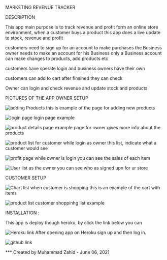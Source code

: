 MARKETING REVENUE TRACKER  

 DESCRIPTION

 This app main purpose is to track revenue and profit form an online store environment,
when a customer buys a product this app does a live update to stock, revenue and profit 

customers need to sign up for an account to make purchases 
the Business owner needs to make an account for his Business
only a Business account can make changes to products, add products etc

customers have sperate login  and business owners have their own 

customers can add to cart after finsihed they can check 

Owner can login and check revenue and update stock and products


PICTURES OF THE APP
OWNER SETUP

![adding Products ](./public/images/add-pro.png)
this is example of the page for adding new products

![login page](./public/images/Login-page.png)
login page example 

![product details page](./public/images/product-details.png)
example page for owner gives more info about the products 

![product list for customer](./public/images/products-list.png)
while login as owner this list, indicate what a customer would see

![profit page](./public/images/profit-page.png)
while owner is login you can see the sales of each item 

![User list](./public/images/User-list.png)
as the owner you can see who as signed upn for ur store

CUSTOMER SETUP

![Chart list](./public/images/cart-list.png)
when customer is shopping this is an example of the cart with items

![product list](./public/images/shop-list.png)
customer shoppinhg list example 


INSTALLATION :

This app is deploy though heroku, by click the link below you can 

![Heroku link](https://murmuring-headland-20273.herokuapp.com/)
After opening app on Heroku sign up and then log in.

![github link](https://github.com/zahid267/Revenue-Tracker)


*** Created by Muhammad Zahid - June 06, 2021